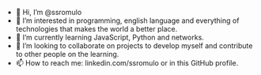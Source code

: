 - 👋 Hi, I’m @ssromulo
- 👀 I’m interested in programming, english language and everything of technologies that makes the world a better place.
- 🌱 I’m currently learning JavaScript, Python and networks.
- 💞️ I’m looking to collaborate on projects to develop myself and contribute to other people on the learning.
- 📫 How to reach me: linkedin.com/ssromulo or in this GitHub profile.

<!---
ssromulo/ssromulo is a ✨ special ✨ repository because its `README.md` (this file) appears on your GitHub profile.
You can click the Preview link to take a look at your changes.
--->
